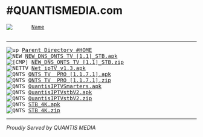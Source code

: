 <html>
  <head>
  <meta http-equiv="Content-type" content="text/html; charset=UTF-8"/>
  <body>
    <h1>#QUANTISMEDIA.com</h1><pre><img src="http://besiptv.com/_autoindex/icons/blank.png" alt="     "> <a href='?ND'>Name</a>                                                                             <a href='?MA'>Last modified</a>         <a href='?SA'>Size</a>  <a href='?DA'>Description </a>
   <hr><img src="http://besiptv.com/_autoindex/icons/up.png" alt="up"> <a href="http://besiptv.com/quantis">Parent Directory #HOME</a>                                                                 16-May-2020 13:27        -       
<img src="http://besiptv.com/_autoindex/icons/unknown.png" alt="NEW"> <a href="http://besiptv.com/quantis/NEW_DNS_QNTS%20TV%20%5B1.1%5D_STB.apk">NEW_DNS_QNTS TV [1.1]_STB.apk</a>                                                    16-May-2020 13:25   32536k       
<img src="http://besiptv.com/_autoindex/icons/compress.png" alt="[CMP]"> <a href="http://besiptv.com/quantis/NEW_DNS_QNTS%20TV%20%5B1.1%5D_STB.zip">NEW_DNS_QNTS TV [1.1]_STB.zip</a>                                                    16-May-2020 13:25   31772k       
<img src="http://besiptv.com/_autoindex/icons/unknown.png" alt="NETTV"> <a href="http://besiptv.com/quantis/Net%20ipTV_v1.3.apk">Net ipTV_v1.3.apk</a>                                                                10-May-2020 15:08   14856k       
<img src="http://besiptv.com/_autoindex/icons/unknown.png" alt="QNTS"> <a href="http://besiptv.com/quantis/QNTS%20TV%20%20PRO%20%5B1.1.7.1%5D.apk">QNTS TV  PRO [1.1.7.1].apk</a>                                                       17-Apr-2020 03:07   32552k       
<img src="http://besiptv.com/_autoindex/icons/compress.png" alt="QNTS"> <a href="http://besiptv.com/quantis/QNTS%20TV%20%20PRO%20%5B1.1.7.1%5D.zip">QNTS TV  PRO [1.1.7.1].zip</a>                                                       17-Apr-2020 03:09   31792k       
<img src="http://besiptv.com/_autoindex/icons/unknown.png" alt="QNTS"> <a href="http://besiptv.com/quantis/QuantisIPTVSmarters.apk">QuantisIPTVSmarters.apk</a>                                                          02-Feb-2020 00:12   44392k       
<img src="http://besiptv.com/_autoindex/icons/unknown.png" alt="QNTS"> <a href="http://besiptv.com/quantis/QuantisIPTVstbV2.apk">QuantisIPTVstbV2.apk</a>                                                             27-May-2019 11:44   11532k       
<img src="http://besiptv.com/_autoindex/icons/compress.png" alt="QNTS"> <a href="http://besiptv.com/quantis/QuantisIPTVstbV2.zip">QuantisIPTVstbV2.zip</a>                                                             27-May-2019 14:14   10416k       
<img src="http://besiptv.com/_autoindex/icons/unknown.png" alt="QNTS"> <a href="http://besiptv.com/quantis/STB_4K.apk">STB_4K.apk</a>                                                                       01-Nov-2018 03:09   33016k       
<img src="http://besiptv.com/_autoindex/icons/compress.png" alt="QNTS"> <a href="http://besiptv.com/quantis/STB_4K.zip">STB_4K.zip</a>                                                                       02-Dec-2019 23:57   31864k       
</pre><hr><address>Proudly Served by QUANTIS MEDIA</address>
</body>
